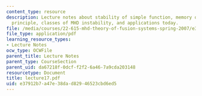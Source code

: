 ```yaml
---
content_type: resource
description: Lecture notes about stability of simple function, memory of the energy
  principle, classes of MHD instability, and applications today.
file: /media/courses/22-615-mhd-theory-of-fusion-systems-spring-2007/e37912b7a47e38dad82946523cbd6ed5_lecture17.pdf
file_type: application/pdf
learning_resource_types:
- Lecture Notes
ocw_type: OCWFile
parent_title: Lecture Notes
parent_type: CourseSection
parent_uid: da67218f-0dcf-f2f2-6a46-7a9cda203148
resourcetype: Document
title: lecture17.pdf
uid: e37912b7-a47e-38da-d829-46523cbd6ed5
---
```

